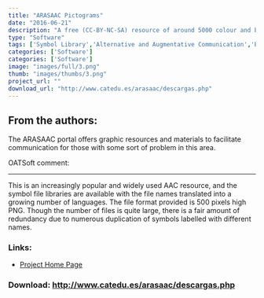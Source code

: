 ```yaml
---
title: "ARASAAC Pictograms"
date: "2016-06-21"
description: "A free (CC-BY-NC-SA) resource of around 5000 colour and black &amp; white pictographic symbols from Catedu and the Aragonese Portal of Augmentative and Alternative Communication in Spain."
type: "Software"
tags: ['Symbol Library','Alternative and Augmentative Communication','Educational and Learning','Communication','Symbols','Learning and Education' ]
categories: ['Software']
categories: ['Software']
image: "images/full/3.png"
thumb: "images/thumbs/3.png"
project_url: ""
download_url: "http://www.catedu.es/arasaac/descargas.php"
---
```

From the authors:
-----------------

The ARASAAC portal offers graphic resources and materials to facilitate communication for those with some sort of problem in this area.

OATSoft comment:  

-------------------

This is an increasingly popular and widely used AAC resource, and the symbol file libraries are available with the file names translated into a growing number of languages. The file format provided is 500 pixels high PNG. Though the number of files is quite large, there is a fair amount of redundancy due to numerous duplication of symbols labelled with different names.

### Links:
- <a href="http://www.catedu.es/arasaac/index.php">Project Home Page</a>

### Download: http://www.catedu.es/arasaac/descargas.php 